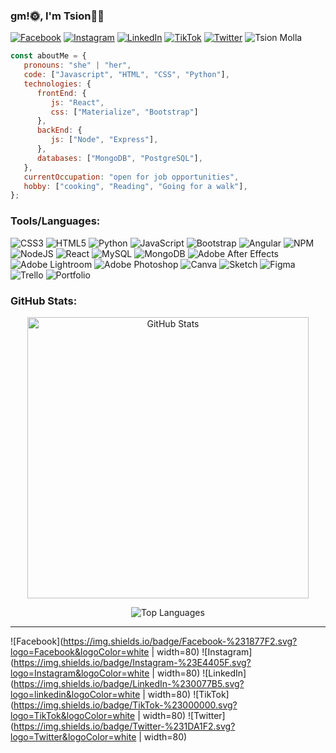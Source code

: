 ### gm!🌞, I'm Tsion👩‍💻


[![Facebook](https://img.shields.io/badge/Facebook-%231877F2.svg?logo=Facebook&logoColor=white)](https://facebook.com/https://www.facebook.com/tsion.wondimu.16/) [![Instagram](https://img.shields.io/badge/Instagram-%23E4405F.svg?logo=Instagram&logoColor=white)](https://instagram.com/https://www.instagram.com/tsion_wmolla/) [![LinkedIn](https://img.shields.io/badge/LinkedIn-%230077B5.svg?logo=linkedin&logoColor=white)](https://linkedin.com/in/https://www.linkedin.com/in/tsionmolla/) [![TikTok](https://img.shields.io/badge/TikTok-%23000000.svg?logo=TikTok&logoColor=white)](https://tiktok.com/@https://www.tiktok.com/@itszionmolla) [![Twitter](https://img.shields.io/badge/Twitter-%231DA1F2.svg?logo=Twitter&logoColor=white)](https://twitter.com/https://twitter.com/TsionWendm98008) 
![Tsion Molla](https://github.com/tsion-oss/tsion-oss/assets/114117480/c96d71d2-2fa5-48f9-a01a-31dc12b173f8)


```javascript
const aboutMe = {
   pronouns: "she" | "her",
   code: ["Javascript", "HTML", "CSS", "Python"],
   technologies: {
      frontEnd: {
         js: "React",
         css: ["Materialize", "Bootstrap"]
      },
      backEnd: {
         js: ["Node", "Express"],
      },
      databases: ["MongoDB", "PostgreSQL"],
   },
   currentOccupation: "open for job opportunities",
   hobby: ["cooking", "Reading", "Going for a walk"],
};
```



 ### Tools/Languages:
![CSS3](https://img.shields.io/badge/css3-%231572B6.svg?style=for-the-badge&logo=css3&logoColor=white) ![HTML5](https://img.shields.io/badge/html5-%23E34F26.svg?style=for-the-badge&logo=html5&logoColor=white) ![Python](https://img.shields.io/badge/python-3670A0?style=for-the-badge&logo=python&logoColor=ffdd54) ![JavaScript](https://img.shields.io/badge/javascript-%23323330.svg?style=for-the-badge&logo=javascript&logoColor=%23F7DF1E) ![Bootstrap](https://img.shields.io/badge/bootstrap-%23563D7C.svg?style=for-the-badge&logo=bootstrap&logoColor=white) ![Angular](https://img.shields.io/badge/angular-%23DD0031.svg?style=for-the-badge&logo=angular&logoColor=white) ![NPM](https://img.shields.io/badge/NPM-%23000000.svg?style=for-the-badge&logo=npm&logoColor=white) ![NodeJS](https://img.shields.io/badge/node.js-6DA55F?style=for-the-badge&logo=node.js&logoColor=white) ![React](https://img.shields.io/badge/react-%2320232a.svg?style=for-the-badge&logo=react&logoColor=%2361DAFB) ![MySQL](https://img.shields.io/badge/mysql-%2300f.svg?style=for-the-badge&logo=mysql&logoColor=white) ![MongoDB](https://img.shields.io/badge/MongoDB-%234ea94b.svg?style=for-the-badge&logo=mongodb&logoColor=white) ![Adobe After Effects](https://img.shields.io/badge/Adobe%20After%20Effects-9999FF.svg?style=for-the-badge&logo=Adobe%20After%20Effects&logoColor=white) ![Adobe Lightroom](https://img.shields.io/badge/Adobe%20Lightroom-31A8FF.svg?style=for-the-badge&logo=Adobe%20Lightroom&logoColor=white) ![Adobe Photoshop](https://img.shields.io/badge/adobephotoshop-%2331A8FF.svg?style=for-the-badge&logo=adobephotoshop&logoColor=white) ![Canva](https://img.shields.io/badge/Canva-%2300C4CC.svg?style=for-the-badge&logo=Canva&logoColor=white) ![Sketch](https://img.shields.io/badge/Sketch-FFB387?style=for-the-badge&logo=sketch&logoColor=black) 	![Figma](https://img.shields.io/badge/figma-%23F24E1E.svg?style=for-the-badge&logo=figma&logoColor=white) ![Trello](https://img.shields.io/badge/Trello-%23026AA7.svg?style=for-the-badge&logo=Trello&logoColor=white) ![Portfolio](https://img.shields.io/badge/Portfolio-%23000000.svg?style=for-the-badge&logo=firefox&logoColor=#FF7139)
<br>
 ### GitHub Stats:


<p align="center">
  <img src="https://github-readme-stats.vercel.app/api?username=tsion-oss&theme=tokyonight&hide_border=false&include_all_commits=false&count_private=false" alt="GitHub Stats" width="450">
</p>

<p align="center">
  <img src="https://github-readme-stats.vercel.app/api/top-langs/?username=tsion-oss&layout=compact&theme=tokyonight" alt="Top Languages" />
</p>

---


![Facebook](https://img.shields.io/badge/Facebook-%231877F2.svg?logo=Facebook&logoColor=white | width=80) ![Instagram](https://img.shields.io/badge/Instagram-%23E4405F.svg?logo=Instagram&logoColor=white | width=80) ![LinkedIn](https://img.shields.io/badge/LinkedIn-%230077B5.svg?logo=linkedin&logoColor=white | width=80) ![TikTok](https://img.shields.io/badge/TikTok-%23000000.svg?logo=TikTok&logoColor=white | width=80) ![Twitter](https://img.shields.io/badge/Twitter-%231DA1F2.svg?logo=Twitter&logoColor=white | width=80)
 
